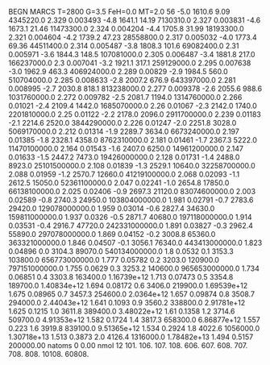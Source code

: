 BEGN
MARCS T=2800 G=3.5 FeH=0.0 MT=2.0
                  56
-5.0 1610.6 9.09 4345220.0 2.329 0.003493 
-4.8 1641.1 14.19 7130310.0 2.327 0.003831 
-4.6 1673.1 21.46 11473300.0 2.324 0.004204 
-4.4 1705.8 31.99 18193300.0 2.321 0.004604 
-4.2 1739.2 47.23 28558800.0 2.317 0.005032 
-4.0 1773.4 69.36 44511400.0 2.314 0.005487 
-3.8 1808.3 101.6 69082400.0 2.31 0.005971 
-3.6 1844.3 148.5 107081000.0 2.305 0.006487 
-3.4 1881.8 217.0 166237000.0 2.3 0.007041 
-3.2 1921.1 317.1 259129000.0 2.295 0.007638 
-3.0 1962.9 463.3 406924000.0 2.289 0.00829 
-2.9 1984.5 560.0 510704000.0 2.285 0.008633 
-2.8 2007.2 676.9 643397000.0 2.281 0.008995 
-2.7 2030.8 818.1 813238000.0 2.277 0.009378 
-2.6 2055.6 988.6 1031760000.0 2.272 0.009782 
-2.5 2081.7 1194.0 1314760000.0 2.266 0.01021 
-2.4 2109.4 1442.0 1685070000.0 2.26 0.01067 
-2.3 2142.0 1740.0 2201810000.0 2.25 0.01122 
-2.2 2178.0 2096.0 2911700000.0 2.239 0.01183 
-2.1 2214.6 2520.0 3844290000.0 2.226 0.01247 
-2.0 2251.8 3028.0 5069170000.0 2.212 0.01314 
-1.9 2289.7 3634.0 6673240000.0 2.197 0.01385 
-1.8 2328.1 4358.0 8762310000.0 2.181 0.01461 
-1.7 2367.3 5222.0 11470100000.0 2.164 0.01543 
-1.6 2407.0 6250.0 14961200000.0 2.147 0.01633 
-1.5 2447.2 7473.0 19426000000.0 2.128 0.01731 
-1.4 2488.0 8923.0 25101500000.0 2.108 0.01839 
-1.3 2529.1 10640.0 32258700000.0 2.088 0.01959 
-1.2 2570.7 12660.0 41219100000.0 2.068 0.02093 
-1.1 2612.5 15050.0 52361100000.0 2.047 0.02241 
-1.0 2654.8 17850.0 66138100000.0 2.025 0.02406 
-0.9 2697.3 21120.0 83074600000.0 2.003 0.02589 
-0.8 2740.3 24950.0 103804000000.0 1.981 0.02791 
-0.7 2783.6 29420.0 129078000000.0 1.959 0.03014 
-0.6 2827.4 34630.0 159811000000.0 1.937 0.0326 
-0.5 2871.7 40680.0 197118000000.0 1.914 0.03531 
-0.4 2916.7 47720.0 242331000000.0 1.891 0.03827 
-0.3 2962.4 55890.0 297078000000.0 1.869 0.04152 
-0.2 3008.8 65360.0 363321000000.0 1.846 0.04507 
-0.1 3056.1 76340.0 443413000000.0 1.823 0.04896 
0.0 3104.3 89070.0 540134000000.0 1.8 0.0532 
0.1 3153.3 103800.0 656773000000.0 1.777 0.05782 
0.2 3203.0 120900.0 797151000000.0 1.755 0.0629 
0.3 3253.2 140600.0 965653000000.0 1.734 0.06851 
0.4 3303.8 163400.0 1.16739e+12 1.713 0.07473 
0.5 3354.8 189700.0 1.40834e+12 1.694 0.08172 
0.6 3406.0 219900.0 1.69539e+12 1.675 0.08965 
0.7 3457.3 254600.0 2.0364e+12 1.657 0.09874 
0.8 3508.7 294000.0 2.44043e+12 1.641 0.1093 
0.9 3560.2 338800.0 2.91781e+12 1.625 0.1215 
1.0 3611.8 389400.0 3.48022e+12 1.61 0.1358 
1.2 3714.6 509700.0 4.91353e+12 1.582 0.1724 
1.4 3817.3 658300.0 6.86877e+12 1.557 0.223 
1.6 3919.8 839100.0 9.51365e+12 1.534 0.2924 
1.8 4022.6 1056000.0 1.30718e+13 1.513 0.3873 
2.0 4126.4 1316000.0 1.78482e+13 1.494 0.5157 
200000.00
natoms              0      0.00
nmol          12
          101.         106.       107.      108.         606.        607.        608.
          707.         708.       808.    10108.       60808.
